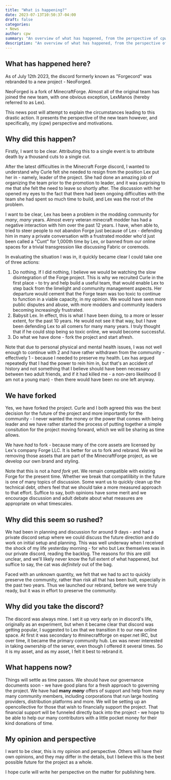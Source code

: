```yaml
---
title: "What is happening?"
date: 2023-07-13T10:50:37-04:00
draft: false
categories:
- News
author: cpw
summary: "An overview of what has happened, from the perspective of cpw"
description: "An overview of what has happened, from the perspective of cpw"
---
```

## What has happened here?

As of July 12th 2023, the discord formerly known as "Forgecord" was rebranded to a new project - NeoForged.

NeoForged is a fork of MinecraftForge. Almost all of the original team has joined the new team, with one 
obvious exception, LexManos (hereby referred to as Lex).

This news post will attempt to explain the circumstances leading to this drastic action. It presents the 
perspective of the new team however, and specifically, my (cpw) perspective and motivations.

## Why did this happen?

Firstly, I want to be clear. Attributing this to a single event is to attribute death by a thousand cuts to a
single cut.

After the latest difficulties in the Minecraft Forge discord, I wanted to understand why Curle felt she needed
to resign from the position Lex put her in - namely, leader of the project. She had done an amazing job of
organizing the team prior to the promotion to leader, and it was surprising to me that she felt the need to
leave so shortly after. The discussion with her opened my eyes to the fact that there had been ongoing 
difficulties with the team she had spent so much time to build, and Lex was the root of the problem.

I want to be clear, Lex has been a problem in the modding community for _many_, _many_ years. Almost every 
veteran minecraft modder has had a negative interaction with him over the past 12 years. I have, when able to,
tried to steer people to not abandon Forge just because of Lex - defending him in many a private
conversation with a frustrated modder who'd just been called a "Cunt" for 1,000th time by Lex, or banned from 
our online spaces for a trivial transgression like discussing Fabric or coremods.

In evaluating the situation I was in, it quickly became clear I could take one of three actions:
1. Do nothing. If I did nothing, I believe we would be watching the slow disintegration of the Forge project. 
This is why we recruited Curle in the first place - to try and help build a useful team, that would enable Lex to 
step back from the limelight and community management aspects. Her departure would cement that the Forge team
was too toxic to continue to function in a viable capacity, in my opinion. We would have seen more public 
disputes and abuse, with more modders and community leaders becoming increasingly frustrated.
2. Babysit Lex. In effect, this is what I have been doing, to a more or lesser extent, for the past 10 years. He 
would not see it that way, but I have been defending Lex to all comers for many many years. I truly thought that
if he could stop being so toxic online, we would become successful.
3. Do what we have done - fork the project and start afresh. 

Note that due to personal physical and mental health issues, I was not well enough to continue with 2 and
have rather withdrawn from the community - effectively 1 - because I needed to preserve my health. Lex has argued
repeatedly that I had the power to rein him in, but that's an accident of history and not something that I believe
should have been necessary between two adult friends, and if it had killed me - a non-zero likelihood (I am not a 
young man) - then there would have been no one left anyway.

## We have forked

Yes, we have forked the project. Curle and I both agreed this was the best decision for the future of the project and
more importantly for the community - I never wanted the money or the power that comes with being leader and we
have rather started the process of putting together a simple consitution for the project moving forward, which
we will be sharing as time allows.

We have _had_ to fork - because many of the core assets are licensed by Lex's company Forge LLC. It is better for
us to fork and rebrand. We will be removing those assets that are part of the MinecraftForge project, as we develop
our own brand and styling.

Note that this is not a _hard fork_ yet. We remain compatible with existing Forge for the present time. Whether we break that
compatilibity in the future is one of many topics of discussion. Some want us to quickly clean up the technical debt,
others feel that we should take a more measured approach to that effort. Suffice to say, both opinions have some merit
and we encourage discussion and adult debate about what measures are appropriate on what timescales.

## Why did this seem so rushed?

We had been in planning and discussion for around 9 days - and had a private discord setup where we could discuss the
future direction and do work on initial setup and planning. This was well underway when I received the shock of my life
yesterday morning - for who but Lex themselves was in our private discord, reading the backlog. The reasons for this
are still unclear, and we'll likely never know the full extent of what happened, but suffice to say, the cat was 
_definitely_ out of the bag.

Faced with an unknown quantity, we felt that we had to act to quickly preserve the community, rather than risk all that
has been built, especially in the past two years. Thus we launched our rebrand, before we were truly ready, but it was in
effort to preserve the community.

## Why did you take the discord?

The discord was always mine. I set it up very early on in discord's life, originally as an experiment, but when it 
became clear that discord was getting popular, I suggested to Lex that we transition it to our new online space. At first
it was secondary to #minecraftforge on esper.net IRC, but over time, it became the primary community hub. Lex was never 
interested in taking ownership of the server, even though I offered it several times. So it is my asset, and as my 
asset, I felt it best to rebrand it.

## What happens now?

Things will settle as time passes. We should have our governance documents soon - we have good plans for a fresh approach
to governing the project. We have had **many** **_many_** offers of support and help from many many community members,
including corporations that run large hosting providers, distribution platforms and more. We will be setting up an
opencollective for those that wish to financially support the project. That financial support will be funneled directly 
back into the project - we hope to be able to help our many contributors with a little pocket money for their kind 
donations of time.

## My opinion and perspective
I want to be clear, this is my opinion and perspective. Others will have their own opinions, and they may differ in the 
details, but I believe this is the best possible future for the project as a whole.

I hope curle will write her perspective on the matter for publishing here.